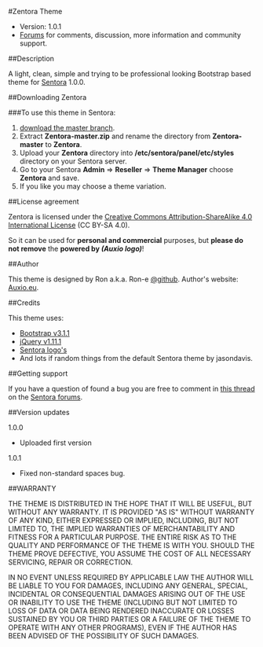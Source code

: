 #Zentora Theme  

* Version: 1.0.1
* [Forums](http://forums.sentora.io/showthread.php?tid=160) for comments, discussion, more information and community support.


##Description

A light, clean, simple and trying to be professional looking Bootstrap based theme for [Sentora](http://forums.sentora.io/) 1.0.0.

##Downloading Zentora

###To use this theme in Sentora:
1. [download the master branch](https://github.com/auxio/Zentora/archive/master.zip).
2. Extract **Zentora-master.zip** and rename the directory from **Zentora-master** to **Zentora**.
3. Upload your **Zentora** directory into **/etc/sentora/panel/etc/styles** directory on your Sentora server.
4. Go to your Sentora **Admin** => **Reseller** => **Theme Manager** choose **Zentora** and save.
5. If you like you may choose a theme variation.

##License agreement

Zentora is licensed under the [Creative Commons Attribution-ShareAlike 4.0 International License](http://creativecommons.org/licenses/by-sa/4.0/) (CC BY-SA 4.0).

So it can be used for **personal and commercial** purposes, but **please do not remove** the **powered by _(Auxio logo)_**!

##Author

This theme is designed by Ron a.k.a. Ron-e [@github](https://github.com/Ron-e).
Author's website: [Auxio.eu](http://auxio.eu/).

##Credits

This theme uses:
* [Bootstrap v3.1.1](http://getbootstrap.com)
* [jQuery v1.11.1](http://jquery.org)
* [Sentora logo's](https://github.com/sentora/art)
* And lots if random things from the default Sentora theme by jasondavis.

##Getting support

If you have a question of found a bug you are free to comment in [this thread](http://forums.sentora.io/showthread.php?tid=160) on the [Sentora forums](http://forums.sentora.io/).

##Version updates


1.0.0 
* Uploaded first version

1.0.1
* Fixed non-standard spaces bug.

##WARRANTY

THE THEME IS DISTRIBUTED IN THE HOPE THAT IT WILL BE USEFUL, BUT WITHOUT ANY WARRANTY. 
IT IS PROVIDED "AS IS" WITHOUT WARRANTY OF ANY KIND, EITHER EXPRESSED OR IMPLIED, INCLUDING, BUT NOT LIMITED TO, THE IMPLIED WARRANTIES OF MERCHANTABILITY AND FITNESS FOR A PARTICULAR PURPOSE. 
THE ENTIRE RISK AS TO THE QUALITY AND PERFORMANCE OF THE THEME IS WITH YOU. 
SHOULD THE THEME PROVE DEFECTIVE, YOU ASSUME THE COST OF ALL NECESSARY SERVICING, REPAIR OR CORRECTION.

IN NO EVENT UNLESS REQUIRED BY APPLICABLE LAW THE AUTHOR WILL BE LIABLE TO YOU FOR DAMAGES, 
INCLUDING ANY GENERAL, SPECIAL, INCIDENTAL OR CONSEQUENTIAL DAMAGES ARISING OUT OF THE USE OR INABILITY TO USE THE THEME 
(INCLUDING BUT NOT LIMITED TO LOSS OF DATA OR DATA BEING RENDERED INACCURATE OR LOSSES SUSTAINED BY YOU OR THIRD PARTIES OR A FAILURE OF THE THEME TO OPERATE WITH ANY OTHER PROGRAMS), 
EVEN IF THE AUTHOR HAS BEEN ADVISED OF THE POSSIBILITY OF SUCH DAMAGES.